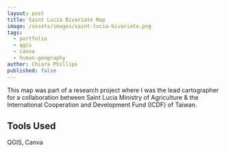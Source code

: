 ```yaml
---
layout: post
title: Saint Lucia Bivariate Map
image: /assets/images/saint-lucia-bivariate.png
tags:
  - portfolio
  - qgis
  - canva
  - human-geography
author: Chiara Phillips
published: false
---
```



This map was part of a research project where I was the lead cartographer for a collaboration between Saint Lucia Ministry of Agriculture & the International Cooperation and Development Fund (ICDF) of Taiwan.

## Tools Used
QGIS, Canva

